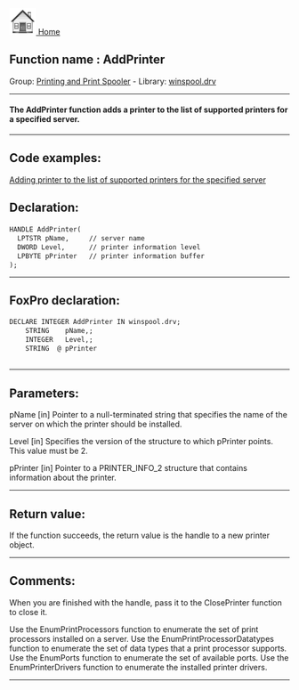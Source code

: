 [<img src="../../images/home.png"> Home ](https://github.com/VFPX/Win32API)  

## Function name : AddPrinter
Group: [Printing and Print Spooler](../../functions_group.md#Printing_and_Print_Spooler)  -  Library: [winspool.drv](../../../libraries.md#winspool.drv)  
***  


#### The AddPrinter function adds a printer to the list of supported printers for a specified server. 
***  


## Code examples:
[Adding printer to the list of supported printers for the specified server](../../samples/sample_335.md)  

## Declaration:
```foxpro  
HANDLE AddPrinter(
  LPTSTR pName,     // server name
  DWORD Level,      // printer information level
  LPBYTE pPrinter   // printer information buffer
);  
```  
***  


## FoxPro declaration:
```foxpro  
DECLARE INTEGER AddPrinter IN winspool.drv;
	STRING    pName,;
	INTEGER   Level,;
	STRING  @ pPrinter
  
```  
***  


## Parameters:
pName 
[in] Pointer to a null-terminated string that specifies the name of the server on which the printer should be installed.

Level 
[in] Specifies the version of the structure to which pPrinter points. This value must be 2. 

pPrinter 
[in] Pointer to a PRINTER_INFO_2 structure that contains information about the printer.  
***  


## Return value:
If the function succeeds, the return value is the handle to a new printer object.  
***  


## Comments:
When you are finished with the handle, pass it to the ClosePrinter function to close it.  
  
Use the EnumPrintProcessors function to enumerate the set of print processors installed on a server. Use the EnumPrintProcessorDatatypes function to enumerate the set of data types that a print processor supports. Use the EnumPorts function to enumerate the set of available ports. Use the EnumPrinterDrivers function to enumerate the installed printer drivers.  
  
***  

